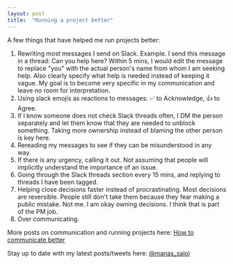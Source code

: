 ```yaml
---
layout: post
title:  "Running a project better"
---
```


A few things that have helped me run projects better:
1. Rewriting most messages I send on Slack. Example. I send this message in a thread: Can you help here? Within 5 mins, I would edit the message to replace "you" with the actual person's name from whom I am seeking help. Also clearly specify what help is needed instead of keeping it vague. My goal is to become very specific in my communication and leave no room for interpretation.
2. Using slack emojis as reactions to messages: ✅ to Acknowledge, 👍 to Agree.
3. If I know someone does not check Slack threads often, I DM the person separately and let them know that they are needed to unblock something. Taking more ownership instead of blaming the other person is key here.
4. Rereading my messages to see if they can be misunderstood in any way.
5. If there is any urgency, calling it out. Not assuming that people will implicitly understand the importance of an issue.
6. Going through the Slack threads section every 15 mins, and replying to threads I have been tagged.
7. Helping close decisions faster instead of procrastinating. Most decisions are reversible. People still don't take them because they fear making a public mistake. Not me. I am okay owning decisions. I think that is part of the PM job.
8. Over communicating.

More posts on communication and running projects here: [How to communicate better](https://manassaloi.com/2020/05/19/master-communication-writing.html)

Stay up to date with my latest posts/tweets here: [@manas_saloi](http://twitter.com/manas_saloi)
